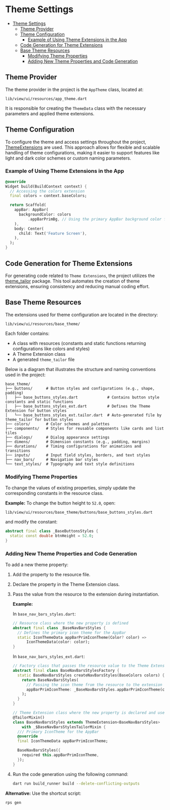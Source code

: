# Theme Settings

- [Theme Settings](#theme-provider)
    - [Theme Provider](#theme-provider)
    - [Theme Configuration](#theme-configuration)
        - [Example of Using Theme Extensions in the App](#example-of-using-theme-extensions-in-the-app)
    - [Code Generation for Theme Extensions](#code-generation-for-theme-extensions)
    - [Base Theme Resources](#base-theme-resources)
        - [Modifying Theme Properties](#modifying-theme-properties)
        - [Adding New Theme Properties and Code Generation](#adding-new-theme-properties-and-code-generation)

## Theme Provider

The theme provider in the project is the `AppTheme` class, located at:

```
lib/view/ui/resources/app_theme.dart
```

It is responsible for creating the `ThemeData` class with the necessary parameters and applied theme
extensions.

## Theme Configuration

To configure the theme and access settings throughout the
project, [ThemeExtensions](https://api.flutter.dev/flutter/material/ThemeExtension-class.html) are
used. This approach allows for flexible and scalable handling of theme configurations, making it
easier to support features like light and dark color schemes or custom naming parameters.

### Example of Using Theme Extensions in the App

```dart
@override
Widget build(BuildContext context) {
  // Accessing the colors extension
  final colors = context.baseColors;

  return Scaffold(
    appBar: AppBar(
      backgroundColor: colors
          .appBarPrimBg, // Using the primary AppBar background color from the theme extension
    ),
    body: Center(
      child: Text('Feature Screen'),
    ),
  );
}
```

## Code Generation for Theme Extensions

For generating code related to `Theme Extensions`, the project utilizes
the [theme\_tailor](https://pub.dev/packages/theme_tailor) package. This tool automates the creation
of theme extensions, ensuring consistency and reducing manual coding effort.

## Base Theme Resources

The extensions used for theme configuration are located in the directory:

```
lib/view/ui/resources/base_theme/
```

Each folder contains:

- A class with resources (constants and static functions
  returning configurations like colors and styles)
- A Theme Extension class
- A generated `theme_tailor` file

Below is a diagram that illustrates the structure and naming conventions used in the project:

```
base_theme/
├── buttons/      # Button styles and configurations (e.g., shape, padding)
│   ├── base_buttons_styles.dart             # Contains button style constants and static functions
│   ├── base_buttons_styles_ext.dart         # Defines the Theme Extension for button styles
│   └── base_buttons_styles_ext.tailor.dart  # Auto-generated file by theme_tailor for button styles
├── colors/       # Color schemes and palettes
├── components/   # Styles for reusable components like cards and list tiles
├── dialogs/      # Dialog appearance settings
├── dimens/       # Dimension constants (e.g., padding, margins)
├── durations/    # Timing configurations for animations and transitions
├── inputs/       # Input field styles, borders, and text styles
├── nav_bars/     # Navigation bar styles
└── text_styles/  # Typography and text style definitions
```

### Modifying Theme Properties

To change the values of existing properties, simply update the corresponding constants in the
resource class.

**Example:**
To change the button height to `52.0`, open:

```plaintext
lib/view/ui/resources/base_theme/buttons/base_buttons_styles.dart
```

and modify the constant:

```dart
abstract final class _BaseButtonsStyles {
  static const double btnHeight = 52.0;
}
```

### Adding New Theme Properties and Code Generation

To add a new theme property:

1. Add the property to the resource file.
2. Declare the property in the Theme Extension class.
3. Pass the value from the resource to the extension during instantiation.

   **Example:**

   In `base_nav_bars_styles.dart`:

    ```dart
    // Resource class where the new property is defined
    abstract final class _BaseNavBarsStyles {
      // Defines the primary icon theme for the AppBar
      static IconThemeData appBarPrimIconTheme(Color? color) =>
          IconThemeData(color: color);
    }
    ```

   In `base_nav_bars_styles_ext.dart`:

    ```dart
    // Factory class that passes the resource value to the Theme Extension
    abstract final class BaseNavBarsStylesFactory {
      static BaseNavBarsStyles createNavBarsStyles(BaseColors colors) {
        return BaseNavBarsStyles(
          // Passing the icon theme from the resource to the extension
          appBarPrimIconTheme: _BaseNavBarsStyles.appBarPrimIconTheme(colors.appBarPrimFg),
        );
      }
    }
    
    // Theme Extension class where the new property is declared and used
    @TailorMixin()
    class BaseNavBarsStyles extends ThemeExtension<BaseNavBarsStyles>
        with _$BaseNavBarsStylesTailorMixin {
      /// Primary IconTheme for the AppBar
      @override
      final IconThemeData appBarPrimIconTheme;
    
      BaseNavBarsStyles({
        required this.appBarPrimIconTheme,
      });
    }
    ```

4. Run the code generation using the following command:

   ```bash
   dart run build_runner build --delete-conflicting-outputs
   ```

**Alternative:** Use the shortcut script:

   ```bash
   rps gen
   ```